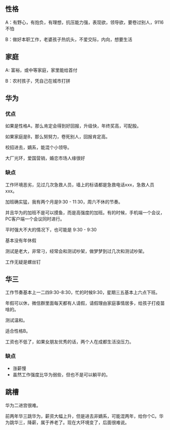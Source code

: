 ## 性格

A：有野心，有抱负，有理想，抗压能力强，表现欲，领导欲，要卷过别人，9116不怕

B：做好本职工作，老婆孩子热炕头，不爱交际，内向，想要生活

## 家庭

A: 富裕，或中等家庭，家里能给首付

B：农村孩子，凭自己在城市打拼

## 华为

### 优点

如果是性格A，那么肯定会得到好回报，升级快，年终奖高，可配股。

如果家庭是B，那么努努力，卷死别人，回报肯定高。

校招进去，嫡系，能混个小领导。

大厂光环，爱国营销，婚恋市场人缘很好

### 缺点

工作环境恶劣，见过几次急救人员，墙上的标语都是急救电话xxx，急救人员xxx。

加班确实猛，我有两个月是9:30 - 11:30，周六不休的节奏。

并且华为的加班不是可以摸鱼，而是高强度的加班。有的时候，手机端一个会议，PC客户端一个会议同时进行。

平时强大不大的情况下，也可能是 9:30 - 9:30

基本没有年休假

测试是老大，非常刁，经常会和测试吵架，做梦梦到过几次和测试吵架。

工作无疑是螺丝钉

## 华三

工作节奏基本上一二四9:30-8:30，忙的时候9:30，星期三五基本上六点下班。

年假可以休，微信群里面每天都有人请假，请假理由家庭事情居多，给孩子打疫苗啥的。

测试温和。

适合性格B。

工资也不低了，如果女朋友优秀的话，两个人在成都生活没压力。

### 缺点

- 涨薪慢
- 虽然工作强度比华为弱些，但也不是可以躺平的。

## 跳槽

华为二进宫很难。

前两年华三跳华为，薪资大幅上升，但是进去非嫡系，可能混两年，给你个C。华为跳华三，降薪，属于养老了。现在大环境变了，后面很难说。


